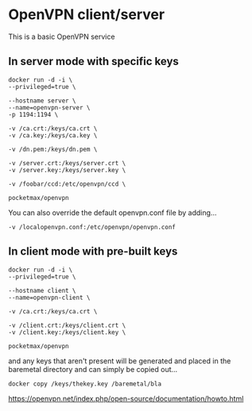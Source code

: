 # OpenVPN client/server

This is a basic OpenVPN service

## In server mode with specific keys
```
docker run -d -i \
--privileged=true \

--hostname server \
--name=openvpn-server \
-p 1194:1194 \

-v /ca.crt:/keys/ca.crt \
-v /ca.key:/keys/ca.key \

-v /dn.pem:/keys/dn.pem \

-v /server.crt:/keys/server.crt \
-v /server.key:/keys/server.key \

-v /foobar/ccd:/etc/openvpn/ccd \

pocketmax/openvpn
```

You can also override the default openvpn.conf file by adding...
```
-v /localopenvpn.conf:/etc/openvpn/openvpn.conf
```

## In client mode with pre-built keys
```
docker run -d -i \
--privileged=true \

--hostname client \
--name=openvpn-client \

-v /ca.crt:/keys/ca.crt \

-v /client.crt:/keys/client.crt \
-v /client.key:/keys/client.key \

pocketmax/openvpn
```

and any keys that aren't present will be generated and placed in the baremetal directory and can simply be copied out...
```
docker copy /keys/thekey.key /baremetal/bla
```

https://openvpn.net/index.php/open-source/documentation/howto.html